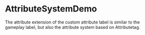 # AttributeSystemDemo
The attribute extension of the custom attribute label is similar to the gameplay label, but also the attribute system based on Attributetag.
